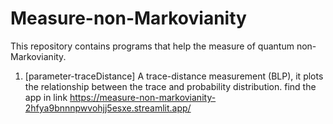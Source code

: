 # Measure-non-Markovianity
This repository contains programs that help the measure of quantum non-Markovianity.
1. [parameter-traceDistance] A trace-distance measurement (BLP), it plots the relationship between the trace and probability distribution.
   find the app in link https://measure-non-markovianity-2hfya9bnnnpwvohjj5esxe.streamlit.app/
   
